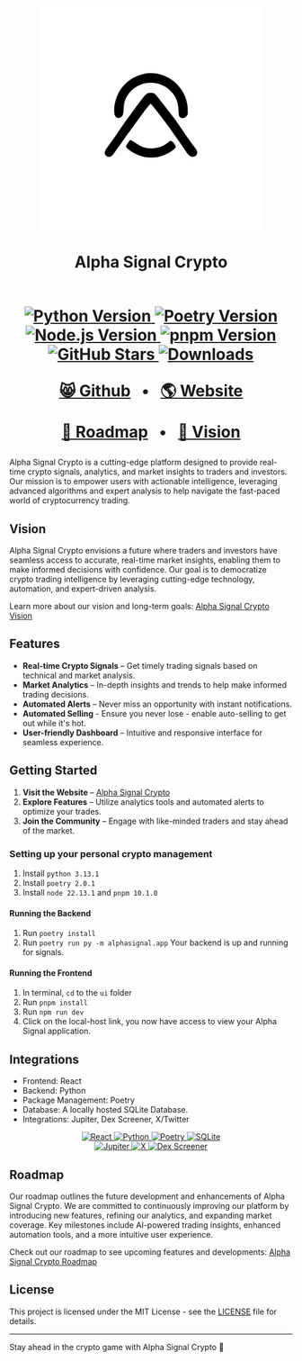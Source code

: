 <h1 align="center">

  <img src="./ui/public/alpha_signal_logo.svg" alt="Alpha Signal Crypto Logo" width="400"/>
  <p>
Alpha Signal Crypto
</p>
<br>
  <a href="https://www.python.org/downloads/release/python-3131/">
      <img src="https://img.shields.io/badge/Python-3.13.1-blue.svg" alt="Python Version"/>
  </a>
  <a href="https://python-poetry.org/">
    <img src="https://img.shields.io/badge/Poetry-2.0.1-blue.svg" alt="Poetry Version"/>
  </a>
  <a href="https://nodejs.org/en/blog/release/v22.13.1">
    <img src="https://img.shields.io/badge/Node.js-22.13.1-blue.svg" alt="Node.js Version"/>
  </a>
  <a href="https://pnpm.io/">
    <img src="https://img.shields.io/badge/pnpm-10.1.0-blue.svg" alt="pnpm Version"/>
  </a>
  <a href="https://github.com/Alpha-Labs-Inc/Alpha-Signal/stargazers">
    <img src="https://img.shields.io/github/stars/Alpha-Labs-Inc/Alpha-Signal?style=social" alt="GitHub Stars"/>
  </a>
  <a href="https://github.com/Alpha-Labs-Inc/Alpha-Signal/releases">
    <img src="https://img.shields.io/github/downloads/Alpha-Labs-Inc/Alpha-Signal/total?color=blue" alt="Downloads"/>
  </a>

</br>
</p>
<div align="center">

[😸 Github](https://github.com/Alpha-Labs-Inc/Alpha-Signal)
<span>&nbsp;&nbsp;•&nbsp;&nbsp;</span>
[🌎 Website](https://alphasignalcrypto.com/)
</div>
<div align="center">
  
[🚗 Roadmap](https://alphasignalcrypto.com/roadmap)
<span>&nbsp;&nbsp;•&nbsp;&nbsp;</span>
[👀 Vision](https://alphasignalcrypto.com/vision)

</div>

</h1>
<p>
    
</p>
Alpha Signal Crypto is a cutting-edge platform designed to provide real-time crypto signals, analytics, and market insights to traders and investors. Our mission is to empower users with actionable intelligence, leveraging advanced algorithms and expert analysis to help navigate the fast-paced world of cryptocurrency trading.

## Vision

Alpha Signal Crypto envisions a future where traders and investors have seamless access to accurate, real-time market insights, enabling them to make informed decisions with confidence. Our goal is to democratize crypto trading intelligence by leveraging cutting-edge technology, automation, and expert-driven analysis.

Learn more about our vision and long-term goals: [Alpha Signal Crypto Vision](https://alphasignalcrypto.com/vision)


## Features

- **Real-time Crypto Signals** – Get timely trading signals based on technical and market analysis.
- **Market Analytics** – In-depth insights and trends to help make informed trading decisions.
- **Automated Alerts** – Never miss an opportunity with instant notifications.
- **Automated Selling** - Ensure you never lose - enable auto-selling to get out while it's hot.
- **User-friendly Dashboard** – Intuitive and responsive interface for seamless experience.

## Getting Started

1. **Visit the Website** – [Alpha Signal Crypto](https://alphasignalcrypto.com/)
2. **Explore Features** – Utilize analytics tools and automated alerts to optimize your trades.
3. **Join the Community** – Engage with like-minded traders and stay ahead of the market.

### Setting up your personal crypto management
1. Install `python 3.13.1`
2. Install `poetry 2.0.1`
3. Install `node 22.13.1` and `pnpm 10.1.0`
#### Running the Backend
1. Run `poetry install`
2. Run `poetry run py -m alphasignal.app`
Your backend is up and running for signals.
#### Running the Frontend
1. In terminal, `cd` to the `ui` folder
2. Run `pnpm install`
3. Run `npm run dev`
4. Click on the local-host link, you now have access to view your Alpha Signal application.

## Integrations

- Frontend: React
- Backend: Python
- Package Management: Poetry
- Database: A locally hosted SQLite Database.
- Integrations: Jupiter, Dex Screener, X/Twitter

<div align="center">
  <a href="https://react.dev/">
    <img src="https://upload.wikimedia.org/wikipedia/commons/a/a7/React-icon.svg" alt="React" width="120"/>
  </a>
  <a href="https://www.python.org/">
    <img src="https://upload.wikimedia.org/wikipedia/commons/c/c3/Python-logo-notext.svg" alt="Python" width="120"/>
  </a>
  <a href="https://python-poetry.org/">
    <img src="https://python-poetry.org/images/logo-origami.svg" alt="Poetry" width="120"/>
  </a>
  <a href="https://www.sqlite.org/">
    <img src="https://upload.wikimedia.org/wikipedia/commons/3/38/SQLite370.svg" alt="SQLite" width="120"/>
  </a>
</div>
  <div align="center">
  <a href="https://jup.ag/">
    <img src="https://cryptologos.cc/logos/jupiter-ag-jup-logo.png?v=040" alt="Jupiter" width="120"/>
  </a>
  <a href="https://x.com/home">
    <img src="https://upload.wikimedia.org/wikipedia/commons/c/ce/X_logo_2023.svg" alt="X" width="120"/>
  </a>
  <a href="https://dexscreener.com/">
    <img src="https://mediaresource.sfo2.digitaloceanspaces.com/wp-content/uploads/2024/04/20232343/dex-screener-logo-png_seeklogo-527276.png" alt="Dex Screener" width="120"/>
  </a>
</div>



## Roadmap

Our roadmap outlines the future development and enhancements of Alpha Signal Crypto. We are committed to continuously improving our platform by introducing new features, refining our analytics, and expanding market coverage. Key milestones include AI-powered trading insights, enhanced automation tools, and a more intuitive user experience.

Check out our roadmap to see upcoming features and developments: [Alpha Signal Crypto Roadmap](https://alphasignalcrypto.com/roadmap)


## License
This project is licensed under the MIT License - see the [LICENSE](LICENSE) file for details.

---
Stay ahead in the crypto game with Alpha Signal Crypto 🚀
